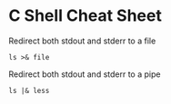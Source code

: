 C Shell Cheat Sheet
===================

Redirect both stdout and stderr to a file

    ls >& file

Redirect both stdout and stderr to a pipe

    ls |& less
